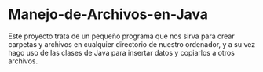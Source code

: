 # Manejo-de-Archivos-en-Java
Este proyecto trata de un pequeño programa que nos sirva para crear carpetas y archivos en cualquier directorio de nuestro ordenador, y a su vez hago uso de las clases de Java para insertar datos y copiarlos a otros archivos.

